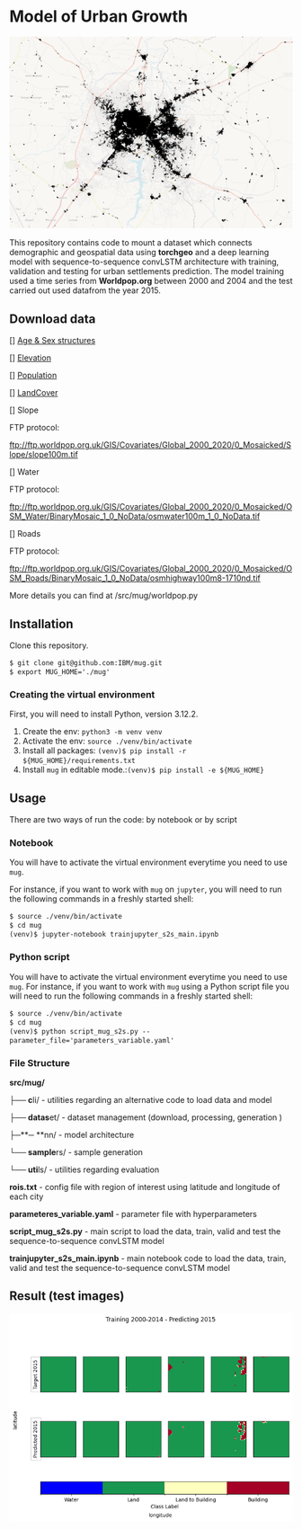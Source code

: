 # Model of Urban Growth

![](https://github.com/IBM/mug/blob/867ab0498df9dd85be74ef8acad9c264478f8f78/assets/ug.gif)


This repository contains code to mount a dataset which connects demographic and geospatial data using **torchgeo** and a deep learning model with sequence-to-sequence convLSTM architecture with training, validation and testing for urban settlements prediction. The model training used a time series from **Worldpop.org** between 2000 and 2004 and the test carried out used datafrom the year 2015.


## Download data

[] [Age & Sex structures](https://hub.worldpop.org/project/categories?id=8)

[] [Elevation](https://hub.worldpop.org/geodata/listing?id=58)

[] [Population](https://hub.worldpop.org/project/categories?id=3)

[] [LandCover](https://hub.worldpop.org/geodata/listing?id=60)

[] Slope 

FTP protocol:  

ftp://ftp.worldpop.org.uk/GIS/Covariates/Global_2000_2020/0_Mosaicked/Slope/slope100m.tif


[] Water

FTP protocol: 

ftp://ftp.worldpop.org.uk/GIS/Covariates/Global_2000_2020/0_Mosaicked/OSM_Water/BinaryMosaic_1_0_NoData/osmwater100m_1_0_NoData.tif

[] Roads

FTP protocol:

ftp://ftp.worldpop.org.uk/GIS/Covariates/Global_2000_2020/0_Mosaicked/OSM_Roads/BinaryMosaic_1_0_NoData/osmhighway100m8-1710nd.tif



More details you can find at /src/mug/worldpop.py



## Installation

Clone this repository.
```shell
$ git clone git@github.com:IBM/mug.git
$ export MUG_HOME='./mug'
```
### Creating the virtual environment

First, you will need to install Python, version 3.12.2.

1. Create the env: `python3 -m venv venv`
2. Activate the env: `source ./venv/bin/activate`
3. Install all packages: `(venv)$ pip install -r ${MUG_HOME}/requirements.txt`
4. Install `mug` in editable mode.:`(venv)$ pip install -e ${MUG_HOME}`


## Usage

There are two ways of run the code: by notebook or by script

### Notebook
You will have to activate the virtual environment everytime you need to use `mug`. 

For instance, if you want to work with `mug` on `jupyter`, you will need to run the following commands in a freshly started shell:
```shell
$ source ./venv/bin/activate
$ cd mug
(venv)$ jupyter-notebook trainjupyter_s2s_main.ipynb
```

### Python script

You will have to activate the virtual environment everytime you need to use `mug`. For instance, if you want to work with `mug` using a Python script file you will need to run the following commands in a freshly started shell:
```shell
$ source ./venv/bin/activate
$ cd mug
(venv)$ python script_mug_s2s.py --parameter_file='parameters_variable.yaml'
```


### File Structure


**src/mug/**            

├─**─ c**li/                    - utilities regarding an alternative code to load data and model 

├─**─ datas**et/                - dataset management (download, processing, generation )

├─**─ **nn/                     - model architecture

└─**─ sample**rs/                - sample generation

└─**─ uti**ls/                   - utilities regarding evaluation

**rois.txt**                    - config file with region of interest using latitude and longitude of each city      

**parameteres_variable.yaml**   - parameter file with hyperparameters

**script_mug_s2s.py**           - main script to load the data, train, 
valid and test the sequence-to-sequence convLSTM model 

**trainjupyter_s2s_main.ipynb** - main notebook code to load the data, 
train, valid and test the sequence-to-sequence convLSTM model 


## Result (test images)

![](https://github.com/IBM/mug/blob/867ab0498df9dd85be74ef8acad9c264478f8f78/assets/result_graphic.png)
